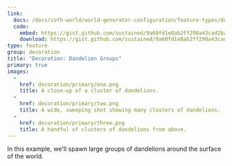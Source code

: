 ```yaml
---
link:
  docs: /docs/cofh-world/world-generator-configuration/feature-types/decoration/
  code:
    embed: https://gist.github.com/sustained/9a60fd1e8ab2ff290a43cad2baaedda8.js
    download: https://gist.github.com/sustained/9a60fd1e8ab2ff290a43cad2baaedda8/archive/652eda713b9feada6da51fb5e6537885837574a8.zip
type: feature
group: decoration
title: "Decoration: Dandelion Groups"
primary: true
images:
  -
    href: decoration/primary/one.png
    title: A close-up of a cluster of dandelions.
  -
    href: decoration/primary/two.png
    title: A wide, sweeping shot showing many clusters of dandelions.
  -
    href: decoration/primary/three.png
    title: A handful of clusters of dandelions from above.
---
```


In this example, we'll spawn large groups of dandelions around the surface of the world.
